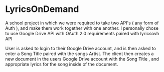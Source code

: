 # LyricsOnDemand
A school project in which we were required to take two API's ( any form of Auth ), and make them work together with one another. I personally chose to use Google Drive API with OAuth 2.0 requirements paired with lyricsovh API

User is asked to login to their Google Drive account, and is then asked to enter a Song Title paired with the songs Artist. The client then creates a new document in the users Google Drive account with the Song Title , and appropriate lyrics for the song inside of the document. 
